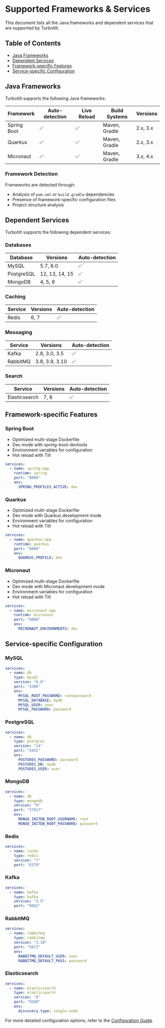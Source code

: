 # Supported Frameworks & Services

This document lists all the Java frameworks and dependent services that are supported by Turbotilt.

## Table of Contents

- [Java Frameworks](#java-frameworks)
- [Dependent Services](#dependent-services)
- [Framework-specific Features](#framework-specific-features)
- [Service-specific Configuration](#service-specific-configuration)

## Java Frameworks

Turbotilt supports the following Java frameworks:

| Framework | Auto-detection | Live Reload | Build Systems | Versions |
|-----------|----------------|-------------|---------------|----------|
| Spring Boot | ✅ | ✅ | Maven, Gradle | 2.x, 3.x |
| Quarkus | ✅ | ✅ | Maven, Gradle | 2.x, 3.x |
| Micronaut | ✅ | ✅ | Maven, Gradle | 3.x, 4.x |

### Framework Detection

Frameworks are detected through:
- Analysis of `pom.xml` or `build.gradle` dependencies
- Presence of framework-specific configuration files
- Project structure analysis

## Dependent Services

Turbotilt supports the following dependent services:

### Databases

| Database | Versions | Auto-detection |
|----------|----------|----------------|
| MySQL | 5.7, 8.0 | ✅ |
| PostgreSQL | 12, 13, 14, 15 | ✅ |
| MongoDB | 4, 5, 6 | ✅ |

### Caching

| Service | Versions | Auto-detection |
|---------|----------|----------------|
| Redis | 6, 7 | ✅ |

### Messaging

| Service | Versions | Auto-detection |
|---------|----------|----------------|
| Kafka | 2.8, 3.0, 3.5 | ✅ |
| RabbitMQ | 3.8, 3.9, 3.10 | ✅ |

### Search

| Service | Versions | Auto-detection |
|---------|----------|----------------|
| Elasticsearch | 7, 8 | ✅ |

## Framework-specific Features

### Spring Boot

- Optimized multi-stage Dockerfile
- Dev mode with spring-boot-devtools
- Environment variables for configuration
- Hot reload with Tilt

```yaml
services:
  - name: spring-app
    runtime: spring
    port: "8080"
    env:
      SPRING_PROFILES_ACTIVE: dev
```

### Quarkus

- Optimized multi-stage Dockerfile
- Dev mode with Quarkus development mode
- Environment variables for configuration
- Hot reload with Tilt

```yaml
services:
  - name: quarkus-app
    runtime: quarkus
    port: "8080"
    env:
      QUARKUS_PROFILE: dev
```

### Micronaut

- Optimized multi-stage Dockerfile
- Dev mode with Micronaut development mode
- Environment variables for configuration
- Hot reload with Tilt

```yaml
services:
  - name: micronaut-app
    runtime: micronaut
    port: "8080"
    env:
      MICRONAUT_ENVIRONMENTS: dev
```

## Service-specific Configuration

### MySQL

```yaml
services:
  - name: db
    type: mysql
    version: "8.0"
    port: "3306"
    env:
      MYSQL_ROOT_PASSWORD: rootpassword
      MYSQL_DATABASE: mydb
      MYSQL_USER: user
      MYSQL_PASSWORD: password
```

### PostgreSQL

```yaml
services:
  - name: db
    type: postgres
    version: "14"
    port: "5432"
    env:
      POSTGRES_PASSWORD: password
      POSTGRES_DB: mydb
      POSTGRES_USER: user
```

### MongoDB

```yaml
services:
  - name: db
    type: mongodb
    version: "6"
    port: "27017"
    env:
      MONGO_INITDB_ROOT_USERNAME: root
      MONGO_INITDB_ROOT_PASSWORD: password
```

### Redis

```yaml
services:
  - name: cache
    type: redis
    version: "7"
    port: "6379"
```

### Kafka

```yaml
services:
  - name: kafka
    type: kafka
    version: "3.5"
    port: "9092"
```

### RabbitMQ

```yaml
services:
  - name: rabbitmq
    type: rabbitmq
    version: "3.10"
    port: "5672"
    env:
      RABBITMQ_DEFAULT_USER: user
      RABBITMQ_DEFAULT_PASS: password
```

### Elasticsearch

```yaml
services:
  - name: elasticsearch
    type: elasticsearch
    version: "8"
    port: "9200"
    env:
      discovery.type: single-node
```

For more detailed configuration options, refer to the [Configuration Guide](./configuration.md).

